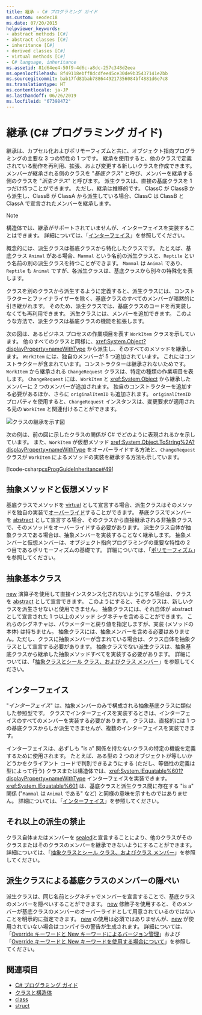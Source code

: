 ```yaml
---
title: 継承 - C# プログラミング ガイド
ms.custom: seodec18
ms.date: 07/20/2015
helpviewer_keywords:
- abstract methods [C#]
- abstract classes [C#]
- inheritance [C#]
- derived classes [C#]
- virtual methods [C#]
- C# language, inheritance
ms.assetid: 81d64ee4-50f9-4d6c-a8dc-257c348d2eea
ms.openlocfilehash: 8f49118ebff8dcdfee45ce30de9b35437141e2bb
ms.sourcegitcommit: bab17fd81bab7886449217356084bf4881d6e7c8
ms.translationtype: HT
ms.contentlocale: ja-JP
ms.lasthandoff: 06/26/2019
ms.locfileid: "67398472"
---
```

# <a name="inheritance-c-programming-guide"></a>継承 (C# プログラミング ガイド)

継承は、カプセル化およびポリモーフィズムと共に、オブジェクト指向プログラミングの主要な 3 つの特性の 1 つです。 継承を使用すると、他のクラスで定義されている動作を再利用、拡張、および変更する新しいクラスを作成できます。 メンバーが継承される側のクラスを "*基底クラス*" と呼び、メンバーを継承する側のクラスを "*派生クラス*" と呼びます。 派生クラスは、直接の基底クラスを 1 つだけ持つことができます。 ただし、継承は推移的です。 ClassC が ClassB から派生し、ClassB が ClassA から派生している場合、ClassC は ClassB と ClassA で宣言されたメンバーを継承します。  
  
> [!NOTE]
>  構造体では、継承がサポートされていませんが、インターフェイスを実装することはできます。 詳細については、「[インターフェイス](../../../csharp/programming-guide/interfaces/index.md)」を参照してください。  
  
 概念的には、派生クラスは基底クラスから特化したクラスです。 たとえば、基底クラス `Animal` がある場合、`Mammal` という名前の派生クラスと、`Reptile` という名前の別の派生クラスを持つことができます。 `Mammal` は `Animal` であり、`Reptile` も `Animal` ですが、各派生クラスは、基底クラスから別々の特殊化を表します。  
  
 クラスを別のクラスから派生するように定義すると、派生クラスには、コンストラクターとファイナライザーを除く、基底クラスのすべてのメンバーが暗黙的に引き継がれます。 そのため、派生クラスでは、基底クラスのコードを再実装しなくても再利用できます。 派生クラスには、メンバーを追加できます。 このような方法で、派生クラスは基底クラスの機能を拡張します。  
  
 次の図は、あるビジネス プロセスの作業項目を表す `WorkItem` クラスを示しています。 他のすべてのクラスと同様に、<xref:System.Object?displayProperty=nameWithType> から派生し、そのすべてのメソッドを継承します。 `WorkItem` には、独自のメンバーが 5 つ追加されています。 これにはコンストラクターが含まれています。コンストラクターは継承されないためです。 `WorkItem` から継承される `ChangeRequest` クラスは、特定の種類の作業項目を表します。 `ChangeRequest` には、`WorkItem` と <xref:System.Object> から継承したメンバーに 2 つのメンバーが追加されます。 独自のコンストラクターを追加する必要があるほか、さらに `originalItemID` も追加されます。 `originalItemID` プロパティを使用すると、`ChangeRequest` インスタンスは、変更要求が適用される元の `WorkItem` と関連付けることができます。  
  
 ![クラスの継承を示す図](./media/inheritance/class-inheritance-diagram.png)  
  
 次の例は、前の図に示したクラスの関係が C# でどのように表現されるかを示しています。 また、`WorkItem` が仮想メソッド <xref:System.Object.ToString%2A?displayProperty=nameWithType> をオーバーライドする方法と、`ChangeRequest` クラスが `WorkItem` によるメソッドの実装を継承する方法も示しています。  
  
 [!code-csharp[csProgGuideInheritance#49](~/samples/snippets/csharp/VS_Snippets_VBCSharp/csProgGuideInheritance/CS/Inheritance.cs#49)]  
  
## <a name="abstract-and-virtual-methods"></a>抽象メソッドと仮想メソッド  
 基底クラスでメソッドを [virtual](../../../csharp/language-reference/keywords/virtual.md) として宣言する場合、派生クラスはそのメソッドを独自の実装で[オーバーライド](../../../csharp/language-reference/keywords/override.md)することができます。 基底クラスでメンバーを [abstract](../../../csharp/language-reference/keywords/abstract.md) として宣言する場合、そのクラスから直接継承される非抽象クラスで、そのメソッドをオーバーライドする必要があります。 派生クラス自体が抽象クラスである場合は、抽象メンバーを実装することなく継承します。 抽象メンバーと仮想メンバーは、オブジェクト指向プログラミングの重要な特性の 2 つ目であるポリモーフィズムの基礎です。 詳細については、「[ポリモーフィズム](../../../csharp/programming-guide/classes-and-structs/polymorphism.md)」を参照してください。  
  
## <a name="abstract-base-classes"></a>抽象基本クラス  
 [new](../../../csharp/language-reference/operators/new-operator.md) 演算子を使用して直接インスタンス化されないようにする場合は、クラスを [abstract](../../../csharp/language-reference/keywords/abstract.md) として宣言できます。 このようにすると、そのクラスは、新しいクラスを派生させないと使用できません。 抽象クラスには、それ自体が abstract として宣言された 1 つ以上のメソッド シグネチャを含めることができます。 これらのシグネチャは、パラメーターと戻り値を指定しますが、実装 (メソッドの本体) は持ちません。 抽象クラスには、抽象メンバーを含める必要はありません。ただし、クラスに抽象メンバーが含まれている場合は、クラス自体を抽象クラスとして宣言する必要があります。 抽象クラスでない派生クラスは、抽象基底クラスから継承した抽象メソッドすべてを実装する必要があります。 詳細については、「[抽象クラスとシール クラス、およびクラス メンバー](../../../csharp/programming-guide/classes-and-structs/abstract-and-sealed-classes-and-class-members.md)」を参照してください。  
  
## <a name="interfaces"></a>インターフェイス  
 "*インターフェイス*" は、抽象メンバーのみで構成される抽象基底クラスに類似した参照型です。 クラスでインターフェイスを実装するときは、インターフェイスのすべてのメンバーを実装する必要があります。 クラスは、直接的には 1 つの基底クラスからしか派生できませんが、複数のインターフェイスを実装できます。  
  
 インターフェイスは、必ずしも "is a" 関係を持たないクラスの特定の機能を定義するために使用されます。 たとえば、ある型の 2 つのオブジェクトが等しいかどうかをクライアント コードで判別できるようにする (ただし、等価性の定義は型によって行う) クラスまたは構造体では、<xref:System.IEquatable%601?displayProperty=nameWithType> インターフェイスを実装できます。 <xref:System.IEquatable%601> は、基底クラスと派生クラス間に存在する "is a" 関係 ("`Mammal` は `Animal` である" など) と同様の意味を示すものではありません。 詳細については、「[インターフェイス](../../../csharp/programming-guide/interfaces/index.md)」を参照してください。  
  
## <a name="preventing-further-derivation"></a>それ以上の派生の禁止  
 クラス自体またはメンバーを [sealed](../../../csharp/language-reference/keywords/sealed.md)と宣言することにより、他のクラスがそのクラスまたはそのクラスのメンバーを継承できないようにすることができます。 詳細については、「[抽象クラスとシール クラス、およびクラス メンバー](../../../csharp/programming-guide/classes-and-structs/abstract-and-sealed-classes-and-class-members.md)」を参照してください。  
  
## <a name="derived-class-hiding-of-base-class-members"></a>派生クラスによる基底クラスのメンバーの隠ぺい  
 派生クラスは、同じ名前とシグネチャでメンバーを宣言することで、基底クラスのメンバーを隠ぺいすることができます。 [new](../../../csharp/language-reference/keywords/new-modifier.md) 修飾子を使用すると、そのメンバーが基底クラスのメンバーのオーバーライドとして用意されているのではないことを明示的に指定できます。 [new](../../../csharp/language-reference/keywords/new-modifier.md) の使用は必須ではありませんが、[new](../../../csharp/language-reference/keywords/new-modifier.md) が使用されていない場合はコンパイラの警告が生成されます。 詳細については、「[Override キーワードと New キーワードによるバージョン管理](../../../csharp/programming-guide/classes-and-structs/versioning-with-the-override-and-new-keywords.md)」および「[Override キーワードと New キーワードを使用する場合について](../../../csharp/programming-guide/classes-and-structs/knowing-when-to-use-override-and-new-keywords.md)」を参照してください。  
  
## <a name="see-also"></a>関連項目

- [C# プログラミング ガイド](../../../csharp/programming-guide/index.md)
- [クラスと構造体](../../../csharp/programming-guide/classes-and-structs/index.md)
- [class](../../../csharp/language-reference/keywords/class.md)
- [struct](../../../csharp/language-reference/keywords/struct.md)
